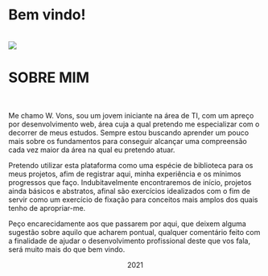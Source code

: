 # Bem vindo!
<br>
<a href="https://www.linkedin.com/in/walyson-vons-938540215/">
  <span>
    <img src="https://img.shields.io/badge/linkedin-%230077B5.svg?&style=for-the-badge&logo=linkedin&logoColor=white">
  </span>
</a>
<br>
<h1><strong>SOBRE MIM</strong></h1>
<br>

<p> Me chamo W. Vons, sou um jovem iniciante na área de TI, com um apreço por desenvolvimento web, área cuja a qual pretendo me especializar com o decorrer de meus estudos. Sempre estou buscando aprender um pouco mais sobre os fundamentos para conseguir alcançar uma compreensão cada vez maior da área na qual eu pretendo atuar. 
</p>
<p> Pretendo utilizar esta plataforma como uma espécie de biblioteca para os meus projetos, afim de registrar aqui, minha experiência e os mínimos progressos que faço. Indubitavelmente encontraremos de início, projetos ainda básicos e abstratos, afinal são exercícios idealizados com o fim de servir como um exercício de fixação para conceitos mais amplos dos quais tenho de apropriar-me.
</p>
<p> Peço encarecidamente aos que passarem por aqui, que deixem alguma sugestão sobre aquilo que acharem pontual, qualquer comentário feito com a finalidade de ajudar o desenvolvimento profissional deste que vos fala, será muito mais do que bem vindo.
</p>

<p align="center">2021</p>
